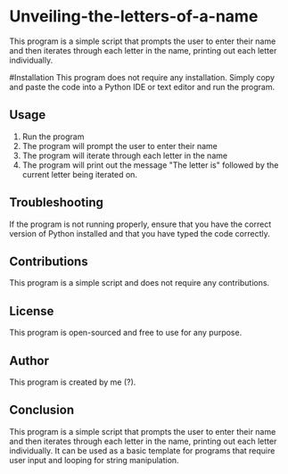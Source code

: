 # Unveiling-the-letters-of-a-name
This program is a simple script that prompts the user to enter their name and then iterates through each letter in the name, printing out each letter individually.

#Installation
This program does not require any installation. Simply copy and paste the code into a Python IDE or text editor and run the program.

## Usage
1.	Run the program
2.	The program will prompt the user to enter their name
3.	The program will iterate through each letter in the name
4.	The program will print out the message "The letter is" followed by the current letter being iterated on.

## Troubleshooting
If the program is not running properly, ensure that you have the correct version of Python installed and that you have typed the code correctly.

## Contributions
This program is a simple script and does not require any contributions.

## License
This program is open-sourced and free to use for any purpose.

## Author
This program is created by me (?).

## Conclusion
This program is a simple script that prompts the user to enter their name and then iterates through each letter in the name, printing out each letter individually. It can be used as a basic template for programs that require user input and looping for string manipulation.
